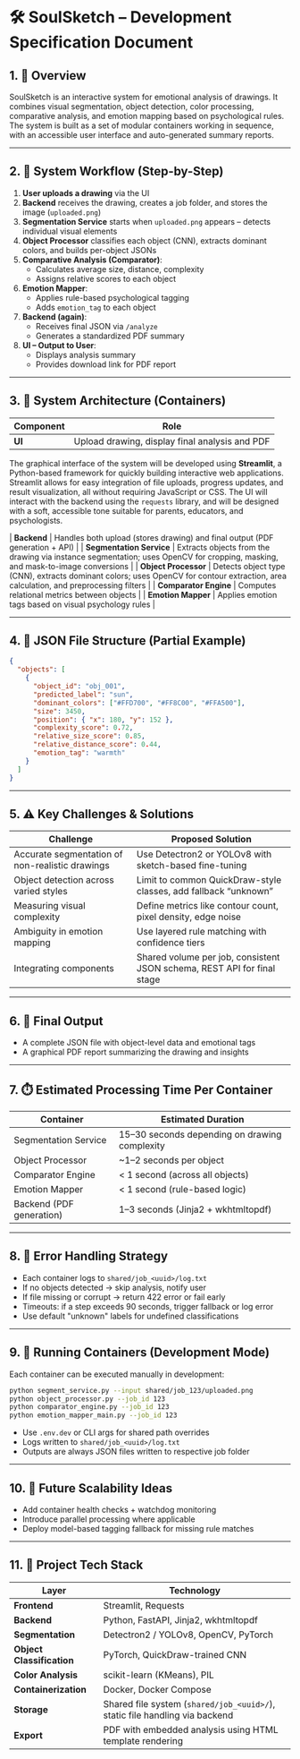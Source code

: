 # 🛠️ SoulSketch – Development Specification Document

## 1. 🧠 Overview
SoulSketch is an interactive system for emotional analysis of drawings. It combines visual segmentation, object detection, color processing, comparative analysis, and emotion mapping based on psychological rules. The system is built as a set of modular containers working in sequence, with an accessible user interface and auto-generated summary reports.

---

## 2. 🔄 System Workflow (Step-by-Step)

1. **User uploads a drawing** via the UI
2. **Backend** receives the drawing, creates a job folder, and stores the image (`uploaded.png`)
3. **Segmentation Service** starts when `uploaded.png` appears – detects individual visual elements
4. **Object Processor** classifies each object (CNN), extracts dominant colors, and builds per-object JSONs
5. **Comparative Analysis (Comparator)**:
   - Calculates average size, distance, complexity
   - Assigns relative scores to each object
6. **Emotion Mapper**:
   - Applies rule-based psychological tagging
   - Adds `emotion_tag` to each object
7. **Backend (again)**:
   - Receives final JSON via `/analyze`
   - Generates a standardized PDF summary
8. **UI – Output to User**:
   - Displays analysis summary
   - Provides download link for PDF report

---

## 3. 🧩 System Architecture (Containers)

| Component | Role |
|-----------|------|
| **UI** | Upload drawing, display final analysis and PDF |

The graphical interface of the system will be developed using **Streamlit**, a Python-based framework for quickly building interactive web applications. Streamlit allows for easy integration of file uploads, progress updates, and result visualization, all without requiring JavaScript or CSS. The UI will interact with the backend using the `requests` library, and will be designed with a soft, accessible tone suitable for parents, educators, and psychologists.

| **Backend** | Handles both upload (stores drawing) and final output (PDF generation + API) |
| **Segmentation Service** | Extracts objects from the drawing via instance segmentation; uses OpenCV for cropping, masking, and mask-to-image conversions |
| **Object Processor** | Detects object type (CNN), extracts dominant colors; uses OpenCV for contour extraction, area calculation, and preprocessing filters |
| **Comparator Engine** | Computes relational metrics between objects |
| **Emotion Mapper** | Applies emotion tags based on visual psychology rules |

---

## 4. 📄 JSON File Structure (Partial Example)
```json
{
  "objects": [
    {
      "object_id": "obj_001",
      "predicted_label": "sun",
      "dominant_colors": ["#FFD700", "#FF8C00", "#FFA500"],
      "size": 3450,
      "position": { "x": 180, "y": 152 },
      "complexity_score": 0.72,
      "relative_size_score": 0.85,
      "relative_distance_score": 0.44,
      "emotion_tag": "warmth"
    }
  ]
}
```

---

## 5. ⚠️ Key Challenges & Solutions

| Challenge | Proposed Solution |
|----------|-------------------|
| Accurate segmentation of non-realistic drawings | Use Detectron2 or YOLOv8 with sketch-based fine-tuning |
| Object detection across varied styles | Limit to common QuickDraw-style classes, add fallback “unknown” |
| Measuring visual complexity | Define metrics like contour count, pixel density, edge noise |
| Ambiguity in emotion mapping | Use layered rule matching with confidence tiers |
| Integrating components | Shared volume per job, consistent JSON schema, REST API for final stage |

---

## 6. 🧾 Final Output
- A complete JSON file with object-level data and emotional tags
- A graphical PDF report summarizing the drawing and insights

---

## 7. ⏱️ Estimated Processing Time Per Container

| Container | Estimated Duration |
|-----------|--------------------|
| Segmentation Service | 15–30 seconds depending on drawing complexity |
| Object Processor | ~1–2 seconds per object |
| Comparator Engine | < 1 second (across all objects) |
| Emotion Mapper | < 1 second (rule-based logic) |
| Backend (PDF generation) | 1–3 seconds (Jinja2 + wkhtmltopdf) |

---

## 8. 🚨 Error Handling Strategy

- Each container logs to `shared/job_<uuid>/log.txt`
- If no objects detected → skip analysis, notify user
- If file missing or corrupt → return 422 error or fail early
- Timeouts: if a step exceeds 90 seconds, trigger fallback or log error
- Use default "unknown" labels for undefined classifications

---

## 9. 🧪 Running Containers (Development Mode)

Each container can be executed manually in development:

```bash
python segment_service.py --input shared/job_123/uploaded.png
python object_processor.py --job_id 123
python comparator_engine.py --job_id 123
python emotion_mapper_main.py --job_id 123
```

- Use `.env.dev` or CLI args for shared path overrides
- Logs written to `shared/job_<uuid>/log.txt`
- Outputs are always JSON files written to respective job folder

---

## 10. 🧭 Future Scalability Ideas

- Add container health checks + watchdog monitoring
- Introduce parallel processing where applicable
- Deploy model-based tagging fallback for missing rule matches

---

## 11. 🧰 Project Tech Stack

| Layer | Technology |
|-------|------------|
| **Frontend** | Streamlit, Requests |
| **Backend** | Python, FastAPI, Jinja2, wkhtmltopdf |
| **Segmentation** | Detectron2 / YOLOv8, OpenCV, PyTorch |
| **Object Classification** | PyTorch, QuickDraw-trained CNN |
| **Color Analysis** | scikit-learn (KMeans), PIL |
| **Containerization** | Docker, Docker Compose |
| **Storage** | Shared file system (`shared/job_<uuid>/`), static file handling via backend |
| **Export** | PDF with embedded analysis using HTML template rendering |